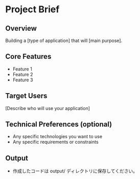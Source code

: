 # Project Brief

## Overview

Building a [type of application] that will [main purpose].

## Core Features

-   Feature 1
-   Feature 2
-   Feature 3

## Target Users

[Describe who will use your application]

## Technical Preferences (optional)

-   Any specific technologies you want to use
-   Any specific requirements or constraints

## Output
-  作成したコードは output/ ディレクトリに保存してください。
